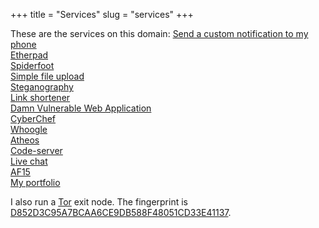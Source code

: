 +++
title = "Services"
slug = "services"
+++

These are the services on this domain:
[Send a custom notification to my phone](http://message.abdullah.cloud)  
[Etherpad](http://etherpad.abdullah.cloud)  
[Spiderfoot](http://spiderfoot.abdullah.cloud)  
[Simple file upload](http://upload.abdullah.cloud)  
[Steganography](http://steganography.abdullah.cloud)  
[Link shortener](http://shortener.abdullah.cloud)  
[Damn Vulnerable Web Application](http://dvwa.abdullah.cloud)  
[CyberChef](http://cyberchef.abdullah.cloud)  
[Whoogle](http://whoogle.abdullah.cloud)  
[Atheos](http://atheos.abdullah.cloud)  
[Code-server](http://code-server.abdullah.cloud)  
[Live chat](http://chat.abdullah.cloud)  
[AF15](http://af15.abdullah.cloud)  
[My portfolio](http://portfolio.abdullah.cloud)  

I also run a [Tor](https://www.torproject.org/) exit node. The fingerprint is [D852D3C95A7BCAA6CE9DB588F48051CD33E41137](https://metrics.torproject.org/rs.html#details/D852D3C95A7BCAA6CE9DB588F48051CD33E41137).  
